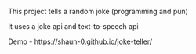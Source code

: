 This project tells a random joke (programming and pun)

It uses a joke api and text-to-speech api

Demo - https://shaun-0.github.io/joke-teller/
